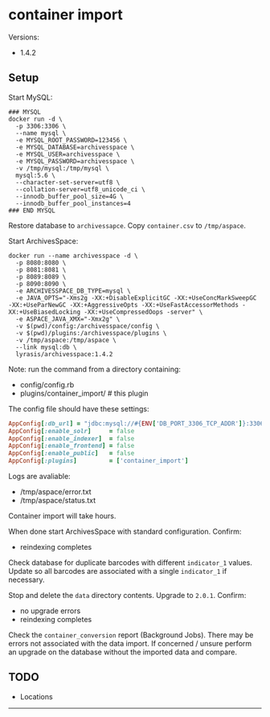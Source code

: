 # container import

Versions:

- 1.4.2

## Setup

Start MySQL:

```
### MYSQL
docker run -d \
  -p 3306:3306 \
  --name mysql \
  -e MYSQL_ROOT_PASSWORD=123456 \
  -e MYSQL_DATABASE=archivesspace \
  -e MYSQL_USER=archivesspace \
  -e MYSQL_PASSWORD=archivesspace \
  -v /tmp/mysql:/tmp/mysql \
  mysql:5.6 \
  --character-set-server=utf8 \
  --collation-server=utf8_unicode_ci \
  --innodb_buffer_pool_size=4G \
  --innodb_buffer_pool_instances=4
### END MYSQL
```

Restore database to `archivessapce`. Copy `container.csv` to `/tmp/aspace`.

Start ArchivesSpace:

```
docker run --name archivesspace -d \
  -p 8080:8080 \
  -p 8081:8081 \
  -p 8089:8089 \
  -p 8090:8090 \
  -e ARCHIVESSPACE_DB_TYPE=mysql \
  -e JAVA_OPTS="-Xms2g -XX:+DisableExplicitGC -XX:+UseConcMarkSweepGC -XX:+UseParNewGC -XX:+AggressiveOpts -XX:+UseFastAccessorMethods -XX:+UseBiasedLocking -XX:+UseCompressedOops -server" \
  -e ASPACE_JAVA_XMX="-Xmx2g" \
  -v $(pwd)/config:/archivesspace/config \
  -v $(pwd)/plugins:/archivesspace/plugins \
  -v /tmp/aspace:/tmp/aspace \
  --link mysql:db \
  lyrasis/archivesspace:1.4.2
```

Note: run the command from a directory containing:

- config/config.rb
- plugins/container_import/ # this plugin

The config file should have these settings:

```ruby
AppConfig[:db_url] = "jdbc:mysql://#{ENV['DB_PORT_3306_TCP_ADDR']}:3306/#{ENV.fetch('ARCHIVESSPACE_DB_NAME', 'archivesspace')}?user=#{ENV.fetch('ARCHIVESSPACE_DB_USER', 'archivesspace')}&password=#{ENV.fetch('ARCHIVESSPACE_DB_PASS', 'archivesspace')}&useUnicode=true&characterEncoding=UTF-8"
AppConfig[:enable_solr]     = false
AppConfig[:enable_indexer]  = false
AppConfig[:enable_frontend] = false
AppConfig[:enable_public]   = false
AppConfig[:plugins]         = ['container_import']
```

Logs are avaliable:

- /tmp/aspace/error.txt
- /tmp/aspace/status.txt

Container import will take hours.

When done start ArchivesSpace with standard configuration. Confirm:

- reindexing completes

Check database for duplicate barcodes with different `indicator_1` values. Update
so all barcodes are associated with a single `indicator_1` if necessary.

Stop and delete the `data` directory contents. Upgrade to `2.0.1`. Confirm:

- no upgrade errors
- reindexing completes

Check the `container_conversion` report (Background Jobs). There may be errors
not associated with the data import. If concerned / unsure perform an upgrade
on the database without the imported data and compare.

## TODO

- Locations

---